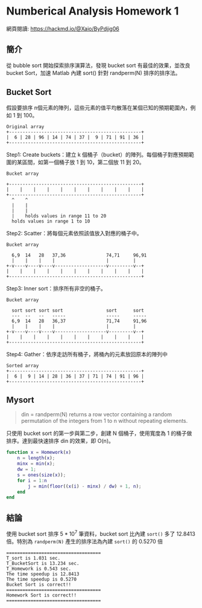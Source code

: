 # Numberical Analysis Homework 1 

網頁閱讀: https://hackmd.io/@Xaio/ByPdjig06

## 簡介

從 bubble sort 開始探索排序演算法，發現 bucket sort 有最佳的效果，並改良 bucket Sort，加速 Matlab 內建 sort() 針對 randperm(N) 排序的排序法。

## Bucket Sort

假設要排序 n個元素的陣列，這些元素的值平均散落在某個已知的預期範圍內，例如 1 到 100。

```ascii
Original array
+-------------------------------------------------+
|  6 | 28 | 96 | 14 | 74 | 37 |  9 | 71 | 91 | 36 |
+-------------------------------------------------+
```


Step1: Create buckets：建立 k 個桶子（bucket）的陣列。每個桶子對應預期範圍的某區間，如第一個桶子放 1 到 10，第二個放 11 到 20。

```ascii
Bucket array

+-------------------------------------------------+
|    |    |    |    |    |    |    |    |    |    |
+-------------------------------------------------+
  ^    ^
  |    |
  |    |
  |    holds values in range 11 to 20
  holds values in range 1 to 10
```

Step2: Scatter：將每個元素依照該值放入對應的桶子中。

```ascii
Bucket array

  6,9  14   28   37,36               74,71     96,91
  |    |    |    |                   |         |
+-v----v----v----v-------------------v---------v--+
|    |    |    |    |    |    |    |    |    |    |
+-------------------------------------------------+
```


Step3: Inner sort：排序所有非空的桶子。

```ascii
Bucket array

  sort sort sort sort                sort      sort
  ---  --   --   -----               -----     -----
  6,9  14   28   36,37               71,74     91,96
  |    |    |    |                   |         |
+-v----v----v----v-------------------v---------v--+
|    |    |    |    |    |    |    |    |    |    |
+-------------------------------------------------+
```

Step4: Gather：依序走訪所有桶子，將桶內的元素放回原本的陣列中

```ascii
Sorted array
+-------------------------------------------------+
|  6 |  9 | 14 | 28 | 36 | 37 | 71 | 74 | 91 | 96 |
+-------------------------------------------------+
```

## Mysort

> din = randperm(N) returns a row vector containing a random permutation of the integers from 1 to n without repeating elements.

只使用 bucket sort 的第一步與第二步，創建 N 個桶子，使用寬度為 1 的桶子做排序。達到最快速排序 din 的效果，即 O(n)。

```matlab
function x = Homework(x)
    n = length(x);
    minx = min(x);
    dw = 1;
    s = ones(size(x)); 
    for i = 1:n
        j = min(floor((x(i) - minx) / dw) + 1, n); 
    end
end
```

## 結論

使用 bucket sort 排序 $5*10^7$ 筆資料，bucket sort 比內建 `sort()` 多了 12.8413 倍。特別為 `randperm(N)` 產生的排序法為內建 `sort()` 的 0.5270 倍
```ascii
===================================
T_sort is 1.031 sec.
T_BucketSort is 13.234 sec.
T_Homework is 0.543 sec.
The time speedup is 12.8413
The time speedup is 0.5270
Bucket Sort is correct!!
===================================
Homework Sort is correct!!
===================================
```
